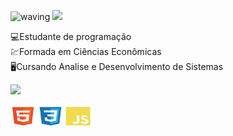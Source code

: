![waving](https://capsule-render.vercel.app/api?type=waving&height=130&!&fontAlign=5&fontAlignY=5&color=gradient)
<img src="https://readme-typing-svg.demolab.com/?lines=Seja+Bem+vindo!;Olá+Sou+,+Raquel!;!&font=Fira&%20Code&center=true&color=152020&width=800&height=50&duration=4000&pause=1000" >

💻Estudante de programação<br>
💹Formada em Ciências Econômicas<br>
🖥️Cursando Analise e Desenvolvimento de Sistemas

   


<img src= https://github.com/RaquelCSM/RaquelCSM/assets/92937300/69c30427-34f6-48f3-91e6-d6af4043ab70 width=250px/> 
<div style="display: inline_block"><br>
<img align="center" alt="Rafa-HTML" height="30" width="40" src="https://raw.githubusercontent.com/devicons/devicon/master/icons/html5/html5-original.svg">
<img align="center" alt="Rafa-CSS" height="30" width="40" src="https://raw.githubusercontent.com/devicons/devicon/master/icons/css3/css3-original.svg">
<img align="center" alt="Rafa-Js" height="30" width="40" src="https://raw.githubusercontent.com/devicons/devicon/master/icons/javascript/javascript-plain.svg">

  
